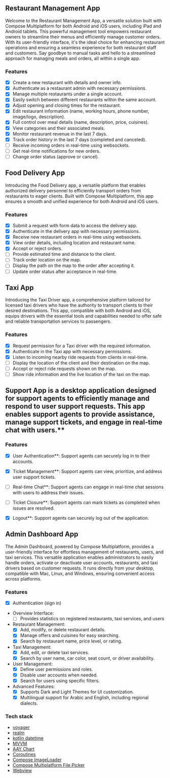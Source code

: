 ## Restaurant Management App

Welcome to the Restaurant Management App, a versatile solution built with Compose Multiplatform for
both Android and iOS users, including iPad and Android tablets. This powerful management tool
empowers restaurant owners to streamline their menus and efficiently manage customer orders. With
its user-friendly interface, it's the ideal choice for enhancing restaurant operations and ensuring
a seamless experience for both restaurant staff and customers. Say goodbye to manual tasks and hello
to a streamlined approach for managing meals and orders, all within a single app.

### Features

- [x] Create a new restaurant with details and owner info.
- [x] Authenticate as a restaurant admin with necessary permissions.
- [x] Manage multiple restaurants under a single account.
- [x] Easily switch between different restaurants within the same account.
- [x] Adjust opening and closing times for the restaurant.
- [x] Edit restaurant information (name, working hours, phone number, image/logo, description).
- [x] Full control over meal details (name, description, price, cuisines).
- [x] View categories and their associated meals.
- [x] Monitor restaurant revenue in the last 7 days.
- [x] Track order history in the last 7 days (completed and canceled).
- [ ] Receive incoming orders in real-time using websockets.
- [ ] Get real-time notifications for new orders.
- [ ] Change order status (approve or cancel).

## Food Delivery App

Introducing the Food Delivery app, a versatile platform that enables authorized delivery personnel
to efficiently transport orders from restaurants to eager clients. Built with Compose Multiplatform,
this app ensures a smooth and unified experience for both Android and iOS users.

### Features

- [x] Submit a request with form data to access the delivery app.
- [x] Authenticate in the delivery app with necessary permissions.
- [x] Receive new restaurant orders in real-time using websockets.
- [x] View order details, including location and restaurant name.
- [x] Accept or reject orders.
- [ ] Provide estimated time and distance to the client.
- [ ] Track order location on the map.
- [ ] Display the path on the map to the order after accepting it.
- [ ] Update order status after acceptance in real-time.

## Taxi App

Introducing the Taxi Driver app, a comprehensive platform tailored for licensed taxi drivers who
have the authority to transport clients to their desired destinations. This app, compatible with
both Android and iOS, equips drivers with the essential tools and capabilities needed to offer safe
and reliable transportation services to passengers.

### Features

- [x] Request permission for a Taxi driver with the required information.
- [x] Authenticate in the Taxi app with necessary permissions.
- [x] Listen to incoming nearby ride requests from clients in real-time.
- [ ] Display the location of the client and their destination on the map.
- [ ] Accept or reject ride requests shown on the map.
- [ ] Show ride information and the live location of the taxi on the map.

## Support App is a desktop application designed for support agents to efficiently manage and respond to user support requests. This app enables support agents to provide assistance, manage support tickets, and engage in real-time chat with users.**

### Features

- [x] User Authentication**: Support agents can securely log in to their accounts.
- [x] Ticket Management**: Support agents can view, prioritize, and address user support tickets.
- [ ] Real-time Chat**: Support agents can engage in real-time chat sessions with users to address their issues.
- [ ] Ticket Closure**: Support agents can mark tickets as completed when issues are resolved.
- [x] Logout**: Support agents can securely log out of the application.


## Admin Dashboard App

The Admin Dashboard, powered by Compose Multiplatform, provides a user-friendly interface for 
effortless management of restaurants, users, and taxi services. This versatile application enables 
administrators to easily handle orders, activate or deactivate user accounts, restaurants, and taxi
drivers based on customer requests. It runs directly from your desktop, compatible with Mac, Linux,
and Windows, ensuring convenient access across platforms.

### Features
- [x] Authentication (sign in)
- Overview Interface:
    - [ ] Provides statistics on registered restaurants, taxi services, and users
- Restaurant Management:
    - [x]  Add, modify, or delete restaurant details.
    - [x]  Manage offers and cuisines for easy searching.
    - [x]   Search by restaurant name, price level, or rating.

- Taxi Management:
    - [x]  Add, edit, or delete taxi services.
    - [x]  Search by user name, car color, seat count, or driver availability.
- User Management:
    - [x]  Define user permissions and roles.
    - [x]  Disable user accounts when needed.
    - [x]  Search for users using specific filters.
- Advanced Features:
    - [x] Supports Dark and Light Themes for UI customization.
    - [x] Multilingual support for Arabic and English, including regional dialects.

### Tech stack
- [voyager ](https://github.com/adrielcafe/voyager)
- [realm](https://github.com/realm/realm-kotlin)
- [kotlin datetime](https://github.com/Kotlin/kotlinx-datetime)
- [MVVM](https://en.wikipedia.org/wiki/Model%E2%80%93view%E2%80%93viewmodel)
- [AAY Chart](https://github.com/TheChance101/AAY-chart)
- [Coroutines](https://developer.android.com/kotlin/coroutines)
- [Compose ImageLoader](https://github.com/qdsfdhvh/compose-imageloader)
- [Compose Multiplatform File Picker](https://github.com/Wavesonics/compose-multiplatform-file-picker)
- [Webview](https://github.com/google/accompanist/tree/main/web)

